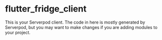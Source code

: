 # flutter_fridge_client

This is your Serverpod client. The code in here is mostly generated by
Serverpod, but you may want to make changes if you are adding modules to your
project.
